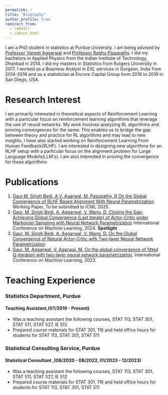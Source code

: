 ```yaml
---
permalink: /
title: "Biography"
author_profile: true
redirect_from: 
  - /about/
  - /about.html
---
```


I am a PhD student in statistics at Purdue University. I am being advised by [Professor Vaneet Aggarwal](https://engineering.purdue.edu/IE/people/ptProfile?resource_id=119657) and [Professor Raghu Pasupathy](https://www.stat.purdue.edu/people/faculty/pasupath.html). I did my bachelors in Applied Physics from the Indian Institute of Technology, Dhanbad in 2014. I did my masters in Statistics from Rutgers University in 2017. I worked as a Business Analyst in EXL services in Gurgaon, India from 2014-2016 and as a statistician at Encore Capital Group form 2018 to 2019 in San Diego, USA.


Research Interest
======
I am primarily interested in theoretical aspects of Reinforcement Learning with a particular focus on reinforcement learning algorithms that leverage the use of neural networks. My work involves analyzing RL algorithms and proving convergences for the same. This enables us to bridge the gap between theory and practice for RL algorithms and may lead to new insights. I have also started working on Reinforcement Learning From Human Feedback(RLHF). I am interested in designing new algorithms for an RLHF setup with a particular focus on the alignment problem for Large Language Models(LLM's). I am also interested in proving the convergence for these algorithms

Publications
======
1. [Gaur,M. Singh Bedi, A V. Agarwal, M. Pasupathy, R On the Global Convergence of RLHF Based Alignment With Neural Parametrization](https://arxiv.org/pdf/2410.15610) Working Paper, To be submitted to ICML 2025.
2. [Gaur, M. Singh Bedi, A. Aggarwal, V. Wang, D. Closing the Gap: Achieving Global Convergence (Last Iterate) of Actor-Critic under Markovian Sampling with Neural Network Parametrization](https://proceedings.mlr.press/v235/gaur24a.html) International Conference on Machine Learning, 2024. <b>Spotlight</b>    
3. [Gaur, M. Singh Bedi, A. Aggarwal, V. Wang, D. On the Global Convergence of Natural Actor-Critic with Two-layer Neural Network Parametrization](https://proceedings.mlr.press/v235/gaur24a.html) 
4. [Gaur, M. Aggarwal, V. Agarwal, M. On the global convergence of fitted Q-iteration with two-layer neural network parametrization](https://arxiv.org/abs/2306.10486), International Conference on Machine Learning, 2023.

Teaching Experience
======
<h3> Statistics Department, Purdue </h3> 
<h4> Teaching Assistant,(07/2019 - Present) </h4> 
<ul>
<li> Was a teaching assistant the following courses, STAT 113, STAT 301, STAT 511, STAT 527, IE 512 </li>
<li> Prepared course materials for STAT 301, 116 and held office hours for students for STAT 113, STAT 301, STAT 511 </li>
</ul>

<h3> Statistical Consulting Service, Purdue </h3> 
<h4> Statistical Consultant ,(08/2020 - 08/2022, 01/2023 - 12/2023) </h4> 
<ul>
<li> Was a teaching assistant the following courses, STAT 113, STAT 301, STAT 511, STAT 527, IE 512 </li>
<li> Prepared course materials for STAT 301, 116 and held office hours for students for STAT 113, STAT 301, STAT 511 </li>
</ul>

